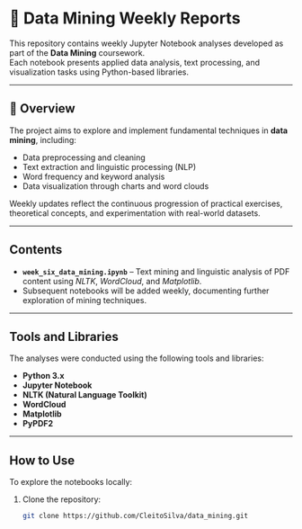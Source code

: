 # 🧠 Data Mining Weekly Reports

This repository contains weekly Jupyter Notebook analyses developed as part of the **Data Mining** coursework.  
Each notebook presents applied data analysis, text processing, and visualization tasks using Python-based libraries.

---

## 📘 Overview

The project aims to explore and implement fundamental techniques in **data mining**, including:

- Data preprocessing and cleaning  
- Text extraction and linguistic processing (NLP)  
- Word frequency and keyword analysis  
- Data visualization through charts and word clouds  

Weekly updates reflect the continuous progression of practical exercises, theoretical concepts, and experimentation with real-world datasets.

---

## Contents

- **`week_six_data_mining.ipynb`** – Text mining and linguistic analysis of PDF content using *NLTK*, *WordCloud*, and *Matplotlib*.  
- Subsequent notebooks will be added weekly, documenting further exploration of mining techniques.

---

## Tools and Libraries

The analyses were conducted using the following tools and libraries:

- **Python 3.x**  
- **Jupyter Notebook**  
- **NLTK (Natural Language Toolkit)**  
- **WordCloud**  
- **Matplotlib**  
- **PyPDF2**

---

##  How to Use

To explore the notebooks locally:

1. Clone the repository:
   ```bash
   git clone https://github.com/CleitoSilva/data_mining.git
